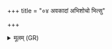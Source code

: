 +++
title = "०४ अवकादां अभिशोचो भित्सु"

+++
<details><summary>मूलम् (GR)</summary>

अवकादाँ अभिशोचो  
भित्सु द्योतयमामकान् ।  
गन्धर्वान् सर्वान् ओषधे  
प्र णुदस्व परा णय ॥
</details>